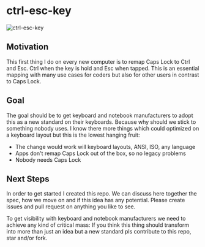 # ctrl-esc-key
![ctrl-esc-key](https://user-images.githubusercontent.com/52068414/59911808-0cb62b00-9415-11e9-81f0-9d223ffb64d3.png)

## Motivation
This first thing I do on every new computer is to remap Caps Lock to Ctrl and Esc. Ctrl when the key is hold and Esc when tapped. This is an essential mapping with many use cases for coders but also for other users in contrast to Caps Lock.

## Goal
The goal should be to get keyboard and notebook manufacturers to adopt this as a new standard on their keyboards. Because why should we stick to something nobody uses. I know there more things which could optimized on a keyboard layout but this is the lowest hanging fruit:

- The change would work will keyboard layouts, ANSI, ISO, any language
- Apps don't remap Caps Lock out of the box, so no legacy problems
- Nobody needs Caps Lock

## Next Steps
In order to get started I created this repo. We can discuss here together the spec, how we move on and if this idea has any potential. Please create issues and pull request on anything you like to see.

To get visibility with keyboard and notebook manufacturers we need to achieve any kind of critical mass: If you think this thing should transform into more than just an idea but a new standard pls contribute to this repo, star and/or fork.
